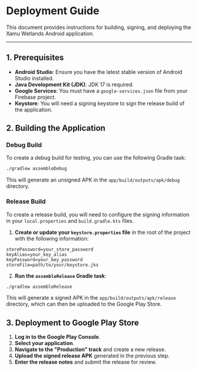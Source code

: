 # Deployment Guide

This document provides instructions for building, signing, and deploying the Xamu Wetlands Android application.

---

## 1. Prerequisites

- **Android Studio**: Ensure you have the latest stable version of Android Studio installed.
- **Java Development Kit (JDK)**: JDK 17 is required.
- **Google Services**: You must have a `google-services.json` file from your Firebase project.
- **Keystore**: You will need a signing keystore to sign the release build of the application.

## 2. Building the Application

### Debug Build

To create a debug build for testing, you can use the following Gradle task:

```bash
./gradlew assembleDebug
```

This will generate an unsigned APK in the `app/build/outputs/apk/debug` directory.

### Release Build

To create a release build, you will need to configure the signing information in your `local.properties` and `build.gradle.kts` files.

1. **Create or update your `keystore.properties` file** in the root of the project with the following information:

```properties
storePassword=your_store_password
keyAlias=your_key_alias
keyPassword=your_key_password
storeFile=path/to/your/keystore.jks
```

2. **Run the `assembleRelease` Gradle task**:

```bash
./gradlew assembleRelease
```

This will generate a signed APK in the `app/build/outputs/apk/release` directory, which can then be uploaded to the Google Play Store.

## 3. Deployment to Google Play Store

1. **Log in to the Google Play Console**.
2. **Select your application**.
3. **Navigate to the "Production" track** and create a new release.
4. **Upload the signed release APK** generated in the previous step.
5. **Enter the release notes** and submit the release for review.
